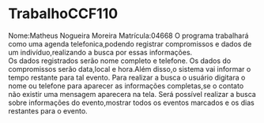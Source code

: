 # TrabalhoCCF110
Nome:Matheus Nogueira Moreira Matrícula:04668
O programa trabalhará como uma agenda telefonica,podendo registrar compromissos e dados de um indivíduo,realizando a busca por essas informações.  
Os dados registrados serão nome completo e telefone.
Os dados do compromissos serão data,local e hora.Além disso,o sistema vai informar o tempo restante para tal evento.
Para realizar a busca o usuário digitara o nome ou telefone para aparecer as informações completas,se o contato não existir uma mensagem aparecera na tela.
Será possível realizar a busca sobre informações do evento,mostrar todos os eventos marcados e os dias restantes para o evento.
